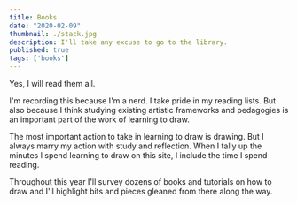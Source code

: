 ```yaml
---
title: Books
date: "2020-02-09"
thumbnail: ./stack.jpg
description: I'll take any excuse to go to the library.
published: true
tags: ['books']
---
```

Yes, I will read them all.

I'm recording this because I'm a nerd. I take pride in my reading lists. But also because I think studying existing artistic frameworks and pedagogies is an important part of the work of learning to draw.

The most important action to take in learning to draw is drawing. But I always marry my action with study and reflection. When I tally up the minutes I spend learning to draw on this site, I include the time I spend reading.

Throughout this year I'll survey dozens of books and tutorials on how to draw and I'll highlight bits and pieces gleaned from there along the way.
